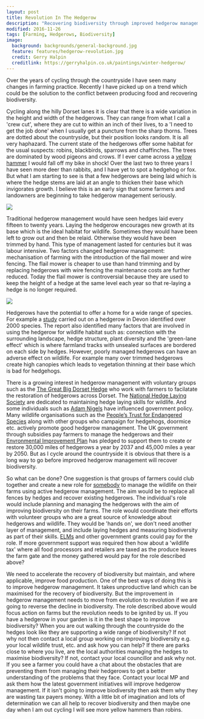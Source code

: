 ```yaml
---
layout: post
title: Revolution In The Hedgerow
description: "Recovering biodiversity through improved hedgerow management."
modified: 2016-11-26
tags: [Farming, Hedgerows, Biodiversity]
image:
  background: backgrounds/general-background.jpg
  feature: features/hedgerow-revolution.jpg
  credit: Gerry Halpin
  creditlink: https://gerryhalpin.co.uk/paintings/winter-hedgerow/
---
```


Over the years of cycling through the countryside I have seen many changes in farming practice.  Recently I have picked up on a trend which could be the solution to the conflict between producing food and recovering biodiversity.

Cycling along the hilly Dorset lanes it is clear that there is a wide variation in the height and width of the hedgerows. They can range from what I call a 'crew cut', where they are cut to within an inch of their lives, to a 'I need to get the job done' when I usually get a puncture from the sharp thorns. Trees are dotted about the countryside, but their position looks random.  It is all very haphazard.  The current state of the hedgerows offer some habitat for the usual suspects: robins, blackbirds, sparrows and chaffinches. The trees are dominated by wood pigeons and crows. If I ever came across a [yellow hammer](https://www.rspb.org.uk/birds-and-wildlife/yellowhammer) I would fall off my bike in shock! Over the last two to three years I have seen more deer than rabbits, and I have yet to spot a hedgehog or fox. But what I am starting to see is that a few hedgerows are being laid which is where the hedge stems are laid at an angle to thicken their base which invigorates growth. I believe this is an early sign that some farmers and landowners are beginning to take hedgerow management seriously.

<img src="https://upload.wikimedia.org/wikipedia/commons/d/dc/Hedge_laid_in_South_of_England_style.jpg">

Traditional hedgerow management would have seen hedges laid every fifteen to twenty years. Laying the hedgerow encourages new growth at its base which is the ideal habitat for wildlife. Sometimes they would have been left to grow out and then be relaid. Otherwise they would have been trimmed by hand. This type of management lasted for centuries but it was labour intensive. Two factors changed hedgerow management: mechanisation of farming with the introduction of the flail mower and wire fencing. The flail mower is cheaper to use than hand trimming and by replacing hedgerows with wire fencing the maintenance costs are further reduced. Today the flail mower is controversial because they are used to keep the height of a hedge at the same level each year so that re-laying a hedge is no longer required.

<img src ="https://upload.wikimedia.org/wikipedia/commons/8/8e/Cullompton%2C_Colebrooke_Lane_-_geograph.org.uk_-_44053.jpg">  

Hedgerows have the potential to offer a home for a wide range of species. For example a [study](https://www.researchgate.net/publication/282237797_Life_in_a_hedge) carried out on a hedgerow in Devon identified over 2000 species.  The report also identified many factors that are involved in using the hedgerow for wildlife habitat such as: connection with the surrounding landscape, hedge structure, plant diversity and the 'green-lane effect' which is where farmland tracks with unsealed surfaces are  bordered on each side by hedges. However, poorly managed hedgerows can have an adverse effect on wildlife. For example many over trimmed hedgerows create high canopies which leads to vegetation thinning at their base which is bad for hedgehogs.

There is a growing interest in hedgerow management with voluntary groups such as the [The Great Big Dorset Hedge](https://www.dorsetcan.org/hedge/) who work with farmers to facilatate the restoration of hedgerows across Dorset. The [National Hedge Laying Society](https://www.hedgelaying.org.uk/) are dedicated to maintaining hedge laying skills for wildlife. And some individuals such as [Adam Nigels](https://www.nigeladamscountrysidemanagement.co.uk/nigel-adams-hedgelaying.php) have influenced government policy. Many wildlife organisations such as the [People’s Trust for Endangered Species](https://ptes.org/) along with other groups who campaign for hedgehogs, doormice etc. actively promote good hedgerow management. The UK government through subsidies pay farmers to manage the hedgerows and their [Envronmental Improvement Plan](https://hansard.parliament.uk/Commons/2024-01-24/debates/9BA05C1F-7FCA-43D4-9935-65FB42A95A5D/HedgerowsLegalProtection) has pledged to support them to create or restore 30,000 miles of hedgerows a year by 2037 and 45,000 miles a year by 2050. But as I cycle around the countryside it is obvious that there is a long way to go before improved hedgerow management will recover biodiversity.

So what can be done? One suggestion is that groups of farmers could club together and create a new role for [somebody](https://www.indeed.com/career-advice/finding-a-job/how-to-become-wildlife-manager ) to manage the wildlife on their farms using active hedgerow management. The aim would be to replace all fences by hedges and recover existing hedgerows. The individual's role would include planning and managing the hedgerows with the aim of improving biodiversity on their farms. The role would coordinate their efforts with volunteer groups who are a great source of knowledge about hedgerows and wildlife.  They would be 'hands on', we don't need another layer of management, and include laying hedges and measuring biodiversity as part of their skills. [ELMs](https://defrafarming.blog.gov.uk/2024/01/04/environmental-land-management-in-2024-details-of-actions-and-payments/) and other government grants could pay for the role. If more government support was required then how about a 'wildlife tax' where all food processors and retailers are taxed as the produce leaves the farm gate and the money gathered would pay for the role described above?  

We need to accelerate the recovery of biodiversity but maintain, and where applicable, improve food production. One of the best ways of doing this is to improve hedgerow management. It takes unproductive land which can be maximised for the recovery of biodiversity.  But the improvement in hedgerow management needs to move from evolution to revolution if we are going to reverse the decline in biodiversity. The role described above would focus action on farms but the revolution needs to be ignited by us. If you have a hedgerow in your garden is it in the best shape to improve biodiversity? When you are out walking through the countryside do the hedges look like they are supporting a wide range of biodiversity?  If not why not then contact a local group working on improving biodiversity e.g. your local wildlife trust, etc. and ask how you can help? If there are parks close to where you live, are the local authorities managing the hedges to maximise biodiversity? If not, contact your local councillor and ask why not. If you see a farmer you could have a chat about the obstacles that are preventing them from managing their hedgerows to get a better understanding of the problems that they face. Contact your local MP and ask them how the latest government initiatives will improve hedgerow management. If it isn't going to improve biodiversity then ask them why they are wasting tax payers money.  With a little bit of imagination and lots of determination we can all help to recover biodiversity and then maybe one day when I am out cycling I will see more yellow hammers than robins.
